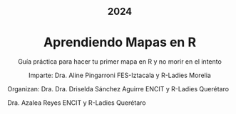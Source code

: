 

<h2 style="text-align: center;">2024</h2>

<h1 style="text-align: center;">Aprendiendo Mapas en R</h1>


<p style="text-align: center;">
  Guía práctica para hacer tu primer mapa en R y no morir en el intento
</p>

<p style="text-align: center;">
 Imparte:
Dra. Aline Pingarroni
FES-Iztacala y R-Ladies Morelia


Organizan:
Dra. Dra. Driselda Sánchez Aguirre 
ENCIT y R-Ladies Querétaro

Dra. Azalea Reyes
ENCIT y R-Ladies Querétaro
  
</p>






